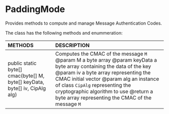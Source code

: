 # PaddingMode
Provides methods to compute and manage Message Authentication Codes.

The class has the following methods and enummeration:

|METHODS                                       |DESCRIPTION                                                                                        |
|:---------------------------------------------|:--------------------------------------------------------------------------------------------------|
|public static byte[] cmac(byte[] M, byte[] keyData, byte[] iv, CipAlg  alg)|Computes the CMAC of the message <code>M</code> @param M a byte array @param keyData a byte array containing the data of the key  @param iv a byte array representing the CMAC initial vector @param alg an instance of class <code>CipAlg</code> representing the cryptographic algorithm to use @return a byte array representing the CMAC of the message <code>M</code>|

